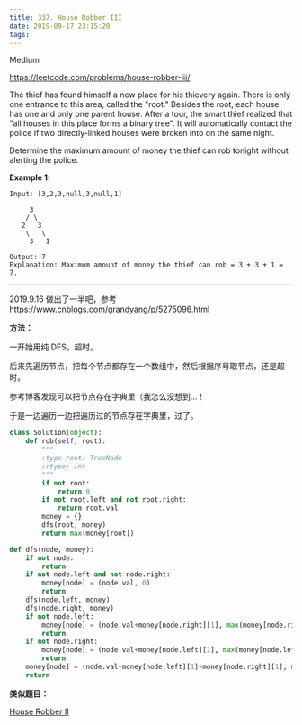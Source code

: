 ```yaml
---
title: 337. House Robber III
date: 2019-09-17 23:15:20
tags:
---
```


Medium

https://leetcode.com/problems/house-robber-iii/

The thief has found himself a new place for his thievery again. There is only one entrance to this area, called the "root." Besides the root, each house has one and only one parent house. After a tour, the smart thief realized that "all houses in this place forms a binary tree". It will automatically contact the police if two directly-linked houses were broken into on the same night.

Determine the maximum amount of money the thief can rob tonight without alerting the police.

**Example 1:**

```
Input: [3,2,3,null,3,null,1]

     3
    / \
   2   3
    \   \ 
     3   1

Output: 7 
Explanation: Maximum amount of money the thief can rob = 3 + 3 + 1 = 7.
```

---

2019.9.16 做出了一半吧，参考 https://www.cnblogs.com/grandyang/p/5275096.html

**方法：**

一开始用纯 DFS，超时。

后来先遍历节点，把每个节点都存在一个数组中，然后根据序号取节点，还是超时。

参考博客发现可以把节点存在字典里（我怎么没想到...！

于是一边遍历一边把遍历过的节点存在字典里，过了。

```python
class Solution(object):
    def rob(self, root):
        """
        :type root: TreeNode
        :rtype: int
        """
        if not root:
            return 0
        if not root.left and not root.right:
            return root.val
        money = {}
        dfs(root, money)
        return max(money[root])

def dfs(node, money):
    if not node:
        return
    if not node.left and not node.right:
        money[node] = (node.val, 0)
        return
    dfs(node.left, money)
    dfs(node.right, money)
    if not node.left:
        money[node] = (node.val+money[node.right][1], max(money[node.right]))
        return
    if not node.right:
        money[node] = (node.val+money[node.left][1], max(money[node.left]))
        return
    money[node] = (node.val+money[node.left][1]+money[node.right][1], max(money[node.left])+max(money[node.right]))
    return
```

**类似题目：**

[House Robber II](https://leetcode.com/problems/house-robber-ii/)

